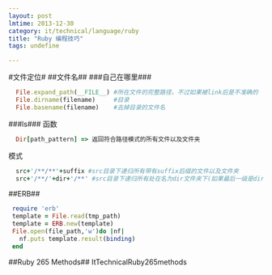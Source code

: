 ```yaml
---
layout: post
lmtime: 2013-12-30
category: it/technical/language/ruby
title: "Ruby 编程技巧"
tags: undefine

---
```





#文件定位#
##文件名##
###自己在哪里###

```ruby
  File.expand_path(__FILE__) #所在文件的完整路径，不过如果被link后是不准确的
  File.dirname(filename)     #目录
  File.basename(filename)    #去掉目录的文件名
```

###ls###
函数

```ruby
  Dir[path_pattern] => 返回符合路径模式的所有文件以及文件夹
```


模式

```ruby
  src+'/**/**'+suffix #src目录下递归所有带有suffix后缀的文件以及文件夹
  src+'/**/'+dir+'/**' #src目录下递归所有处在名为dir文件夹下(如果最后一级是dir，前面没有dir，那么是不被匹配的)的文件以及文件夹
```


##ERB##

```ruby
 require 'erb'
 template = File.read(tmp_path)
 template = ERB.new(template)
 File.open(file_path,'w')do |nf|
   nf.puts template.result(binding)
 end
```


##Ruby 265 Methods##
  ItTechnicalRuby265methods
